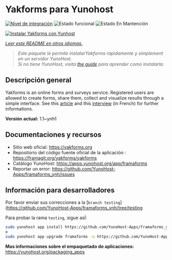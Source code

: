 <!--
Este archivo README esta generado automaticamente<https://github.com/YunoHost/apps/tree/master/tools/readme_generator>
No se debe editar a mano.
-->

# Yakforms para Yunohost

[![Nivel de integración](https://dash.yunohost.org/integration/framaforms.svg)](https://ci-apps.yunohost.org/ci/apps/framaforms/) ![Estado funcional](https://ci-apps.yunohost.org/ci/badges/framaforms.status.svg) ![Estado En Mantención](https://ci-apps.yunohost.org/ci/badges/framaforms.maintain.svg)

[![Instalar Yakforms con Yunhost](https://install-app.yunohost.org/install-with-yunohost.svg)](https://install-app.yunohost.org/?app=framaforms)

*[Leer este README en otros idiomas.](./ALL_README.md)*

> *Este paquete le permite instalarYakforms rapidamente y simplement en un servidor YunoHost.*  
> *Si no tiene YunoHost, visita [the guide](https://yunohost.org/install) para aprender como instalarla.*

## Descripción general

Yakforms is an online forms and surveys service. Registered users are allowed to create forms, share them, collect and visualize results through a simple interface.
See this [article](https://framablog.org/2016/10/05/framaforms-noffrez-plus-les-reponses-que-vous-collectez-a-google/) and this [interview](https://framablog.org/2016/10/05/en-savoir-un-peu-plus-sur-le-projet-framaforms/) (in French) for further informations.


**Versión actual:** 1.1~ynh1
## Documentaciones y recursos

- Sitio web oficial: <https://yakforms.org>
- Repositorio del código fuente oficial de la aplicación : <https://framagit.org/yakforms/yakforms>
- Catálogo YunoHost: <https://apps.yunohost.org/app/framaforms>
- Reportar un error: <https://github.com/YunoHost-Apps/framaforms_ynh/issues>

## Información para desarrolladores

Por favor enviar sus correcciones a la [`branch testing`](https://github.com/YunoHost-Apps/framaforms_ynh/tree/testing

Para probar la rama `testing`, sigue asÍ:

```bash
sudo yunohost app install https://github.com/YunoHost-Apps/framaforms_ynh/tree/testing --debug
o
sudo yunohost app upgrade framaforms -u https://github.com/YunoHost-Apps/framaforms_ynh/tree/testing --debug
```

**Mas informaciones sobre el empaquetado de aplicaciones:** <https://yunohost.org/packaging_apps>
